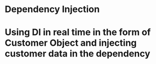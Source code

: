 # Dependency Injection
# Using DI in real time in the form of Customer Object and injecting customer data in the dependency